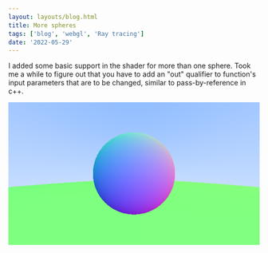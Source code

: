 ```yaml
---
layout: layouts/blog.html
title: More spheres
tags: ['blog', 'webgl', 'Ray tracing']
date: '2022-05-29'
---
```


I added some basic support in the shader for more than one sphere. Took me a while to figure out that you have to add an "out" qualifier to function's input parameters that are to be changed, similar to pass-by-reference in c++.  

![Now with more ground](../images/ground.png "Now with some ground.")